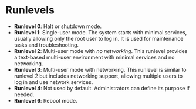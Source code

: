 # Runlevels
- **Runlevel 0**: Halt or shutdown mode. 
- **Runlevel 1**: Single-user mode. The system starts with minimal services, usually allowing only the root user to log in. It is used for maintenance tasks and troubleshooting.
- **Runlevel 2**: Multi-user mode with _no networking_. This runlevel provides a text-based multi-user environment with minimal services and no networking.
- **Runlevel 3**: Multi-user mode with networking. This runlevel is similar to runlevel 2 but includes networking support, allowing multiple users to log in and use network services.
- **Runlevel 4**: Not used by default. Administrators can define its purpose if needed.
- **Runlevel 6**: Reboot mode.
